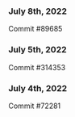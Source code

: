 ### July 8th, 2022

Commit #89685

### July 5th, 2022

Commit #314353


### July 4th, 2022

Commit #72281
